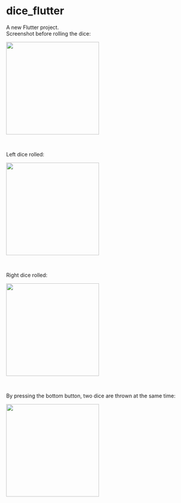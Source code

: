 # dice_flutter

A new Flutter project.
<br/>
Screenshot before rolling the dice:<br/>
<p >
<img width="250" src="https://user-images.githubusercontent.com/71442681/182363185-fcc6d84d-0ae2-45d7-8084-08a869b6511e.jpg">
</p><br/>

Left dice rolled:<br/>
<p >
  <img width="250" src="https://user-images.githubusercontent.com/71442681/182363854-3b807528-6167-4d82-b981-a322d9d33fe1.jpg">
</p><br/>

Right dice rolled:<br/>
<p>
  <img width="250" src="https://user-images.githubusercontent.com/71442681/182363881-e23a0eda-d3e5-4d74-a46e-714594d35dc5.jpg">
</p><br/>

By pressing the bottom button, two dice are thrown at the same time:<br/>
<p> <img width="250" src="https://user-images.githubusercontent.com/71442681/182363918-c10bc75f-0097-4bd7-8c9b-e72c0cf416b4.jpg">
</p><br/>


